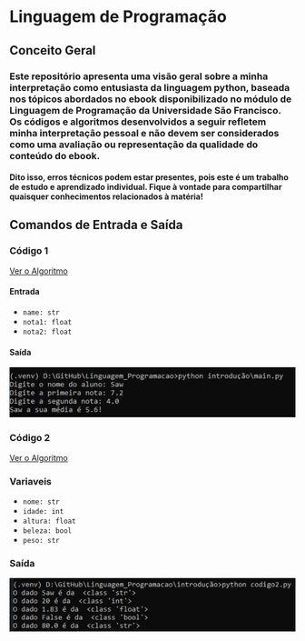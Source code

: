 # Linguagem de Programação

## Conceito Geral
### Este repositório apresenta uma visão geral sobre a minha interpretação como entusiasta da linguagem python, baseada nos tópicos abordados no ebook disponibilizado no módulo de Linguagem de Programação da Universidade São Francisco. Os códigos e algoritmos desenvolvidos a seguir refletem minha interpretação pessoal e não devem ser considerados como uma avaliação ou representação da qualidade do conteúdo do ebook.
#### Dito isso, erros técnicos podem estar presentes, pois este é um trabalho de estudo e aprendizado individual. Fique à vontade para compartilhar quaisquer conhecimentos relacionados à matéria!


## Comandos de Entrada e Saída

### Código 1

[Ver o Algoritmo](./introdução/codigo1.py.py)

#### Entrada
- `name: str`  
- `nota1: float`  
- `nota2: float`  

#### Saída
![Resultado da Média](./imgs/codigo1.png)

### Código 2

[Ver o Algoritmo](./introdução/codigo2.py)

### Variaveis
 - `nome: str`
 - `idade: int`
 - `altura: float`
 - `beleza: bool`
 - `peso: str`

### Saída
![Saída](./imgs/codigo2.png)